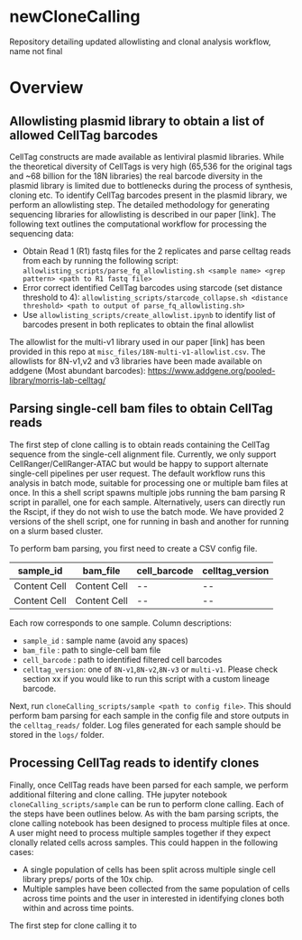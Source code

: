 # newCloneCalling
Repository detailing updated allowlisting and clonal analysis workflow, name not final


# Overview
## Allowlisting plasmid library to obtain a list of allowed CellTag barcodes
CellTag constructs are made available as lentiviral plasmid libraries. While the theoretical diversity of CellTags is very high (65,536 for the original tags and ~68 billion for the 18N libraries) the real barcode diversity in the plasmid library is limited due to bottlenecks during the process of synthesis, cloning etc. To identify CellTag barcodes present in the plasmid library, we perform an allowlisting step. The detailed methodology for generating sequencing libraries for allowlisting is described in our paper [link]. The following text outlines the computational workflow for processing the sequencing data:
- Obtain Read 1 (R1) fastq files for the 2 replicates and parse celltag reads from each by running the following script: `allowlisting_scripts/parse_fq_allowlisting.sh <sample name> <grep pattern> <path to R1 fastq file>`
- Error correct identified CellTag barcodes using starcode (set distance threshold to 4): `allowlisting_scripts/starcode_collapse.sh <distance threshold> <path to output of parse_fq_allowlisting.sh>`
- Use `allowlisting_scripts/create_allowlist.ipynb` to identify list of barcodes present in both replicates to obtain the final allowlist

The allowlist for the multi-v1 library used in our paper [link] has been provided in this repo at `misc_files/18N-multi-v1-allowlist.csv`. The allowlists for 8N-v1,v2 and v3 libraries have been made available on addgene (Most abundant barcodes): https://www.addgene.org/pooled-library/morris-lab-celltag/

## Parsing single-cell bam files to obtain CellTag reads
The first step of clone calling is to obtain reads containing the CellTag sequence from the single-cell alignment file. Currently, we only support CellRanger/CellRanger-ATAC but would be happy to support alternate single-cell pipelines per user request. The default workflow runs this analysis in batch mode, suitable for processing one or multiple bam files at once. In this a shell script spawns multiple jobs running the bam parsing R script in parallel, one for each sample. Alternatively, users can directly run the Rscipt, if they do not wish to use the batch mode. We have provided 2 versions of the shell script, one for running in bash and another for running on a slurm based cluster. 

To perform bam parsing, you first need to create a CSV config file.

| sample_id  | bam_file | cell_barcode | celltag_version |
| ------------- | ------------- | ------- | ---- |
| Content Cell  | Content Cell  | -- | -- |
| Content Cell  | Content Cell  | -- | -- |

Each row corresponds to one sample. Column descriptions:
 - `sample_id` : sample name (avoid any spaces)
 - `bam_file` : path to single-cell bam file
 - `cell_barcode` : path to identified filtered cell barcodes
 - `celltag_version`:  one of `8N-v1`,`8N-v2`,`8N-v3` or `multi-v1`. Please check section xx if you would like to run this script with a custom lineage barcode.  


Next, run `cloneCalling_scripts/sample <path to config file>`. This should perform bam parsing for each sample in the config file and store outputs in the `celltag_reads/` folder. Log files generated for each sample should be stored in the `logs/` folder.


## Processing CellTag reads to identify clones
Finally, once CellTag reads have been parsed for each sample, we perform additional filtering and clone calling. THe jupyter notebook `cloneCalling_scripts/sample` can be run to perform clone calling. Each of the steps have been outlines below. As with the bam parsing scripts, the clone calling notebook has been designed to process multiple files at once. A user might need to process multiple samples together if they expect clonally related cells across samples. This could happen in the following cases:
- A single population of cells has been split across multiple single cell library preps/ ports of the 10x chip.
- Multiple samples have been collected from the same population of cells across time points and the user in interested in identifying clones both within and across time points.

The first step for clone calling it to 
